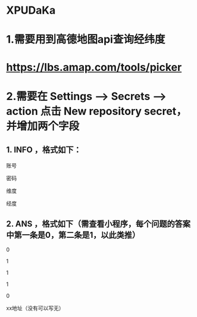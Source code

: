 # XPUDaKa

# 1.需要用到高德地图api查询经纬度

# https://lbs.amap.com/tools/picker

# 2.需要在 Settings --> Secrets --> action 点击 New repository secret，并增加两个字段

## 1. INFO ，格式如下：

账号

密码

维度

经度

## 2. ANS ，格式如下（需查看小程序，每个问题的答案中第一条是0，第二条是1，以此类推）

0

1

1

1

0

xx地址（没有可以写无）
